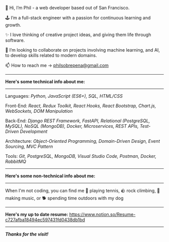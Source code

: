 👋 Hi, I’m Phil - a web developer based out of San Francisco.

🕹 I’m a full-stack engineer with a passion for continuous learning and growth.

✨ I love thinking of creative project ideas, and giving them life through software.

💞️ I’m looking to collaborate on projects involving machine learning, and AI, to develop skills related to modern domains.

📫 How to reach me -> philsobrepena@gmail.com
______________________________________________________________________________________________________________________________________________________________________
**Here's some technical info about me:**
______________________________________________________________________________________________________________________________________________________________________

Languages:
_Python, JavaScript (ES6+), SQL, HTML/CSS_

Front-End:
_React, Redux Toolkit, React Hooks, React Bootstrap, Chart.js, WebSockets, DOM Manipulation_

Back-End:
_Django REST Framework, FastAPI, Relational (PostgreSQL, MySQL), NoSQL (MongoDB), Docker, Microservices, REST APIs, Test-Driven Development_

Architecture:
_Object-Oriented Programming, Domain-Driven Design, Event Sourcing, MVC Pattern_

Tools:
_Git, PostgreSQL, MongoDB, Visual Studio Code, Postman, Docker, RabbitMQ_

______________________________________________________________________________________________________________________________________________________________________
**Here's some non-technical info about me:**
______________________________________________________________________________________________________________________________________________________________________

When I'm not coding, you can find me 
🎾 playing tennis, 
🪨 rock climbing, 
🎸  making music, 
or 
🐕 spending time outdoors with my dog
______________________________________________________________________________________________________________________________________________________________________
**Here's my up to date resume:** https://www.notion.so/Resume-c727afba18494ec597431fd0438db1bd
______________________________________________________________________________________________________________________________________________________________________

_**Thanks for the visit!**_
